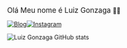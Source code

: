 <big>Olá Meu nome é Luiz Gonzaga </big>👨‍💻

[![Blog](https://img.shields.io/badge/LinkedIn-0077B5?style=for-the-badge&logo=linkedin&logoColor=white)](https://www.linkedin.com/in/luiz-ribeiro-26638a248)[![Instagram](https://img.shields.io/badge/Instagram-E4405F?style=for-the-badge&logo=instagram&logoColor=white)](https://www.instagram.com/luizribeiro05/)
<br>

![Luiz Gonzaga GitHub stats](https://github-readme-stats.vercel.app/api?username=Luizribeiro05&show_icons=true&theme=dark)
